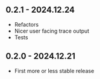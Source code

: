 ## 0.2.1 - 2024.12.24
- Refactors
- Nicer user facing trace output
- Tests

## 0.2.0 - 2024.12.21

- First more or less stable release
